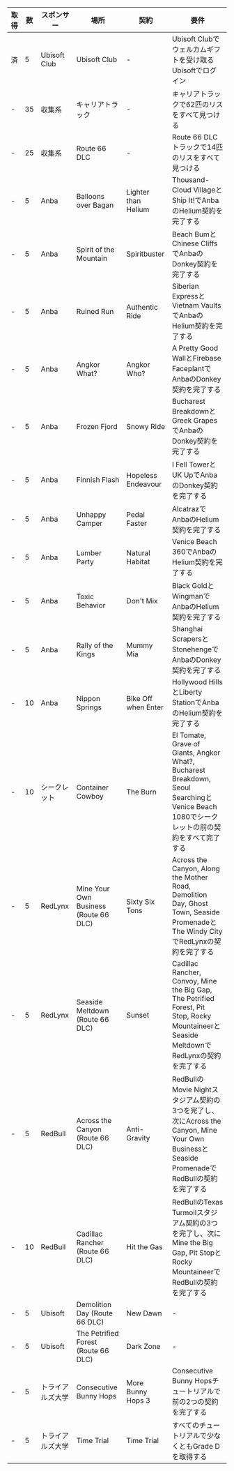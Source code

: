 |取得|数| スポンサー            | 場所                               | 契約                | 要件                                                                 |
|-|-|-----------------------|------------------------------------|---------------------|----------------------------------------------------------------------|
|済|5| Ubisoft Club          | Ubisoft Club                       | -                   | Ubisoft Clubでウェルカムギフトを受け取る<br>Ubisoftでログイン       |
|-|35| 収集系       | キャリアトラック                   | -                   | キャリアトラックで62匹のリスをすべて見つける                         |
|-|25| 収集系       | Route 66 DLC                       | -                   | Route 66 DLCトラックで14匹のリスをすべて見つける                     |
|-|5| Anba                  | Balloons over Bagan                | Lighter than Helium | Thousand-Cloud VillageとShip It!でAnbaのHelium契約を完了する         |
|-|5| Anba                  | Spirit of the Mountain             | Spiritbuster        | Beach BumとChinese CliffsでAnbaのDonkey契約を完了する                |
|-|5| Anba                  | Ruined Run                         | Authentic Ride      | Siberian ExpressとVietnam VaultsでAnbaのHelium契約を完了する         |
|-|5| Anba                  | Angkor What?                       | Angkor Who?         | A Pretty Good WallとFirebase FaceplantでAnbaのDonkey契約を完了する   |
|-|5| Anba                  | Frozen Fjord                       | Snowy Ride          | Bucharest BreakdownとGreek GrapesでAnbaのDonkey契約を完了する        |
|-|5| Anba                  | Finnish Flash                      | Hopeless Endeavour  | I Fell TowerとUK UpでAnbaのDonkey契約を完了する                      |
|-|5| Anba                  | Unhappy Camper                     | Pedal Faster        | AlcatrazでAnbaのHelium契約を完了する                                  |
|-|5| Anba                  | Lumber Party                       | Natural Habitat     | Venice Beach 360でAnbaのHelium契約を完了する                         |
|-|5| Anba                  | Toxic Behavior                     | Don't Mix           | Black GoldとWingmanでAnbaのHelium契約を完了する                      |
|-|5| Anba                  | Rally of the Kings                 | Mummy Mia           | Shanghai ScrapersとStonehengeでAnbaのDonkey契約を完了する            |
|-|10| Anba                  | Nippon Springs                     | Bike Off when Enter | Hollywood HillsとLiberty StationでAnbaのHelium契約を完了する         |
|-|10| シークレット         | Container Cowboy                   | The Burn            | El Tomate, Grave of Giants, Angkor What?, Bucharest Breakdown, Seoul SearchingとVenice Beach 1080でシークレットの前の契約をすべて完了する |
|-|5| RedLynx               | Mine Your Own Business (Route 66 DLC) | Sixty Six Tons    | Across the Canyon, Along the Mother Road, Demolition Day, Ghost Town, Seaside PromenadeとThe Windy CityでRedLynxの契約を完了する |
|-|5| RedLynx               | Seaside Meltdown (Route 66 DLC)    | Sunset              | Cadillac Rancher, Convoy, Mine the Big Gap, The Petrified Forest, Pit Stop, Rocky MountaineerとSeaside MeltdownでRedLynxの契約を完了する |
|-|5| RedBull               | Across the Canyon (Route 66 DLC)   | Anti-Gravity        | RedBullのMovie Nightスタジアム契約の3つを完了し、次にAcross the Canyon, Mine Your Own BusinessとSeaside PromenadeでRedBullの契約を完了する |
|-|10| RedBull               | Cadillac Rancher (Route 66 DLC)    | Hit the Gas         | RedBullのTexas Turmoilスタジアム契約の3つを完了し、次にMine the Big Gap, Pit StopとRocky MountaineerでRedBullの契約を完了する |
|-|5| Ubisoft               | Demolition Day (Route 66 DLC)      | New Dawn            | -                                                                    |
|-|5| Ubisoft               | The Petrified Forest (Route 66 DLC)| Dark Zone           | -                                                                    |
|-|5| トライアルズ大学  | Consecutive Bunny Hops             | More Bunny Hops 3   | Consecutive Bunny Hopsチュートリアルで前の2つの契約を完了する       |
|-|5| トライアルズ大学  | Time Trial                         | Time Trial          | すべてのチュートリアルで少なくともGrade Dを取得する                 |
